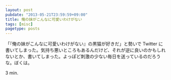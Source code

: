 ```yaml
---
layout: post
pubdate: "2013-05-21T23:59:59+09:00"
title: 俺の妹がこんなに可愛いわけがない
tags: [misc]
pagetype: posts
---
```

「『俺の妹がこんなに可愛いわけがない』の黒猫が好きだ」と勢いで Twitter に書いてしまった。気持ち悪いところもあるんだけど、それが逆に良いのかもしれないとか、書いてしまった。よっぽど刺激の少ない毎日を送っているのだろうな。ぼくは。

3 min.
